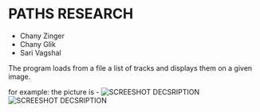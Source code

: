 # PATHS RESEARCH

* Chany Zinger
* Chany Glik
* Sari Vagshal

The program loads from a file a list of tracks and displays them on a given image.

for example:
the picture is - 
![SCREESHOT DECSRIPTION](https://github.com/Elevationacademy/xt-bot-hackathon-ella-team-4/blob/master/screenshots/4.PNG)
![SCREESHOT DECSRIPTION](https://github.com/Elevationacademy/xt-bot-hackathon-ella-team-4/blob/master/screenshots/5.PNG)

